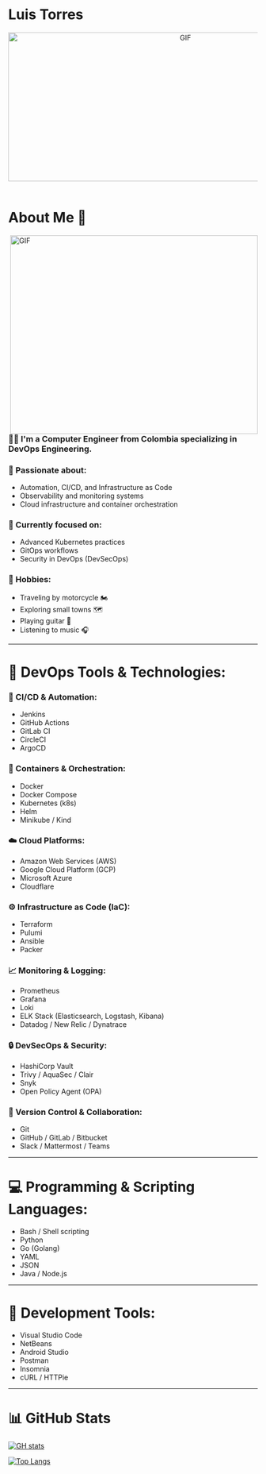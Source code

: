 # Luis Torres

<div align="center">
<img height="300" width="700" alt="GIF" align="center" src="https://user-images.githubusercontent.com/114264579/225048545-a0cfb8ac-e970-4326-affd-62c6957783d4.gif">
</div>

</br>

# About Me 💬

<img height="400" width="500" alt="GIF" align="right" src="https://user-images.githubusercontent.com/114264579/225078365-edf50ee9-2cc9-434f-ad74-406972a19b54.gif">

### 👨‍💻 I'm a Computer Engineer from Colombia specializing in **DevOps Engineering**.

### 🚀 Passionate about:
- Automation, CI/CD, and Infrastructure as Code
- Observability and monitoring systems
- Cloud infrastructure and container orchestration

### 🧠 Currently focused on:
- Advanced Kubernetes practices
- GitOps workflows
- Security in DevOps (DevSecOps)

### 🎸 Hobbies:
- Traveling by motorcycle 🏍️
- Exploring small towns 🗺️
- Playing guitar 🎸
- Listening to music 🎧

---

# 🧰 DevOps Tools & Technologies:

### 🔧 CI/CD & Automation:
- Jenkins
- GitHub Actions
- GitLab CI
- CircleCI
- ArgoCD

### 🐳 Containers & Orchestration:
- Docker
- Docker Compose
- Kubernetes (k8s)
- Helm
- Minikube / Kind

### ☁️ Cloud Platforms:
- Amazon Web Services (AWS)
- Google Cloud Platform (GCP)
- Microsoft Azure
- Cloudflare

### ⚙️ Infrastructure as Code (IaC):
- Terraform
- Pulumi
- Ansible
- Packer

### 📈 Monitoring & Logging:
- Prometheus
- Grafana
- Loki
- ELK Stack (Elasticsearch, Logstash, Kibana)
- Datadog / New Relic / Dynatrace

### 🔒 DevSecOps & Security:
- HashiCorp Vault
- Trivy / AquaSec / Clair
- Snyk
- Open Policy Agent (OPA)

### 🔗 Version Control & Collaboration:
- Git
- GitHub / GitLab / Bitbucket
- Slack / Mattermost / Teams

---

# 💻 Programming & Scripting Languages:

- Bash / Shell scripting
- Python
- Go (Golang)
- YAML
- JSON
- Java / Node.js

---

# 🧠 Development Tools:

- Visual Studio Code
- NetBeans
- Android Studio
- Postman
- Insomnia
- cURL / HTTPie

---

# 📊 GitHub Stats

[![GH stats](https://github-readme-stats.vercel.app/api?username=luistorresco&show_icons=true&theme=nightowl&hide_border=true&bg_color=30%2C000000%2C362060)](https://github.com/luistorresco)

[![Top Langs](https://github-readme-stats.vercel.app/api/top-langs/?username=luistorresco&layout=compact&theme=nightowl&hide_border=true&bg_color=30%2C000000%2C362060&langs_count=6&hide=Jupyter%20Notebook%2Chtml)](https://github.com/luistorresco)
